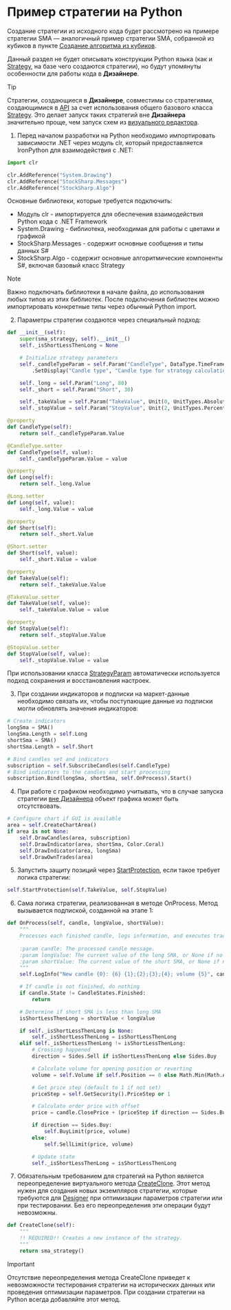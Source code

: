 # Пример стратегии на Python

Создание стратегии из исходного кода будет рассмотрено на примере стратегии SMA — аналогичный пример стратегии SMA, собранной из кубиков в пункте [Создание алгоритма из кубиков](../../using_visual_designer/first_strategy.md).

Данный раздел не будет описывать конструкции Python языка (как и [Strategy](../../../../api/strategies.md), на базе чего создаются стратегии), но будут упомянуты особенности для работы кода в **Дизайнере**.

> [!TIP]
> Стратегии, создающиеся в **Дизайнере**, совместимы со стратегиями, создающимися в [API](../../../../api.md) за счет использования общего базового класса [Strategy](../../../../api/strategies.md). Это делает запуск таких стратегий вне **Дизайнера** значительно проще, чем запуск схем из [визуального редактора](../../../live_execution/running_strategies_outside_of_designer.md).

1. Перед началом разработки на Python необходимо импортировать зависимости .NET через модуль clr, который предоставляется IronPython для взаимодействия с .NET:

```python
import clr

clr.AddReference("System.Drawing")
clr.AddReference("StockSharp.Messages")
clr.AddReference("StockSharp.Algo")
```

Основные библиотеки, которые требуется подключить:

- Модуль clr - импортируется для обеспечения взаимодействия Python кода с .NET Framework
- System.Drawing - библиотека, необходимая для работы с цветами и графикой
- StockSharp.Messages - содержит основные сообщения и типы данных S#
- StockSharp.Algo - содержит основные алгоритмические компоненты S#, включая базовый класс Strategy

> [!NOTE]
> Важно подключать библиотеки в начале файла, до использования любых типов из этих библиотек. После подключения библиотек можно импортировать конкретные типы через обычный Python import.

2. Параметры стратегии создаются через специальный подход:

```python
def __init__(self):
	super(sma_strategy, self).__init__()
	self._isShortLessThenLong = None

	# Initialize strategy parameters
	self._candleTypeParam = self.Param("CandleType", DataType.TimeFrame(TimeSpan.FromMinutes(1))) \
		.SetDisplay("Candle type", "Candle type for strategy calculation.", "General")

	self._long = self.Param("Long", 80)
	self._short = self.Param("Short", 30)

	self._takeValue = self.Param("TakeValue", Unit(0, UnitTypes.Absolute))
	self._stopValue = self.Param("StopValue", Unit(2, UnitTypes.Percent))

@property
def CandleType(self):
	return self._candleTypeParam.Value

@CandleType.setter
def CandleType(self, value):
	self._candleTypeParam.Value = value

@property
def Long(self):
	return self._long.Value

@Long.setter
def Long(self, value):
	self._long.Value = value

@property
def Short(self):
	return self._short.Value

@Short.setter
def Short(self, value):
	self._short.Value = value

@property
def TakeValue(self):
	return self._takeValue.Value

@TakeValue.setter
def TakeValue(self, value):
	self._takeValue.Value = value

@property
def StopValue(self):
	return self._stopValue.Value

@StopValue.setter
def StopValue(self, value):
	self._stopValue.Value = value
```

При использовании класса [StrategyParam](xref:StockSharp.Algo.Strategies.StrategyParam`1) автоматически используется подход сохранения и восстановления настроек.

3. При создании индикаторов и подписки на маркет-данные необходимо связать их, чтобы поступающие данные из подписки могли обновлять значения индикаторов:

```python
# Create indicators
longSma = SMA()
longSma.Length = self.Long
shortSma = SMA()
shortSma.Length = self.Short

# Bind candles set and indicators
subscription = self.SubscribeCandles(self.CandleType)
# Bind indicators to the candles and start processing
subscription.Bind(longSma, shortSma, self.OnProcess).Start()
```

4. При работе с графиком необходимо учитывать, что в случае запуска стратегии [вне Дизайнера](../../../live_execution/running_strategies_outside_of_designer.md) объект графика может быть отсутствовать.

```python
# Configure chart if GUI is available
area = self.CreateChartArea()
if area is not None:
	self.DrawCandles(area, subscription)
	self.DrawIndicator(area, shortSma, Color.Coral)
	self.DrawIndicator(area, longSma)
	self.DrawOwnTrades(area)
```

5. Запустить защиту позиций через [StartProtection](xref:StockSharp.Algo.Strategies.Strategy.StartProtection(StockSharp.Messages.Unit,StockSharp.Messages.Unit,System.Boolean,System.Nullable{System.TimeSpan},System.Nullable{System.TimeSpan},System.Boolean)), если такое требует логика стратегии:

```python
self.StartProtection(self.TakeValue, self.StopValue)
```

6. Сама логика стратегии, реализованная в методе OnProcess. Метод вызывается подпиской, созданной на этапе 1:

```python
def OnProcess(self, candle, longValue, shortValue):
	"""
	Processes each finished candle, logs information, and executes trading logic on SMA crossing.
	
	:param candle: The processed candle message.
	:param longValue: The current value of the long SMA, or None if no value is available.
	:param shortValue: The current value of the short SMA, or None if no value is available.
	"""
	self.LogInfo("New candle {0}: {6} {1};{2};{3};{4}; volume {5}", candle.OpenTime, candle.OpenPrice, candle.HighPrice, candle.LowPrice, candle.ClosePrice, candle.TotalVolume, candle.SecurityId)

	# If candle is not finished, do nothing
	if candle.State != CandleStates.Finished:
		return

	# Determine if short SMA is less than long SMA
	isShortLessThenLong = shortValue < longValue

	if self._isShortLessThenLong is None:
		self._isShortLessThenLong = isShortLessThenLong
	elif self._isShortLessThenLong != isShortLessThenLong:
		# Crossing happened
		direction = Sides.Sell if isShortLessThenLong else Sides.Buy

		# Calculate volume for opening position or reverting
		volume = self.Volume if self.Position == 0 else Math.Min(Math.Abs(self.Position), self.Volume) * 2

		# Get price step (default to 1 if not set)
		priceStep = self.GetSecurity().PriceStep or 1

		# Calculate order price with offset
		price = candle.ClosePrice + (priceStep if direction == Sides.Buy else -priceStep)

		if direction == Sides.Buy:
			self.BuyLimit(price, volume)
		else:
			self.SellLimit(price, volume)

		# Update state
		self._isShortLessThenLong = isShortLessThenLong
```

7. Обязательным требованием для стратегий на Python является переопределение виртуального метода [CreateClone](xref:StockSharp.Algo.Strategies.Strategy.CreateClone). Этот метод нужен для создания новых экземпляров стратегии, которые требуются для [Designer](../../../../designer.md) при оптимизации параметров стратегии или при тестировании. Без его переопределения эти операции будут невозможны.

```python
def CreateClone(self):
	"""
	!! REQUIRED!! Creates a new instance of the strategy.
	"""
	return sma_strategy()
```

> [!IMPORTANT]
> Отсутствие переопределения метода CreateClone приведет к невозможности тестирования стратегии на исторических данных или проведения оптимизации параметров. При создании стратегии на Python всегда добавляйте этот метод.